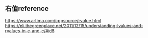 ## 右值reference
 https://www.artima.com/cppsource/rvalue.html
 https://eli.thegreenplace.net/2011/12/15/understanding-lvalues-and-rvalues-in-c-and-c/#id8
 
